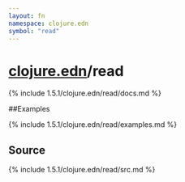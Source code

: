 ```yaml
---
layout: fn
namespace: clojure.edn
symbol: "read"
---
```


# [clojure.edn](../)/read

{% include 1.5.1/clojure.edn/read/docs.md %}

##Examples

{% include 1.5.1/clojure.edn/read/examples.md %}
## Source
{% include 1.5.1/clojure.edn/read/src.md %}

